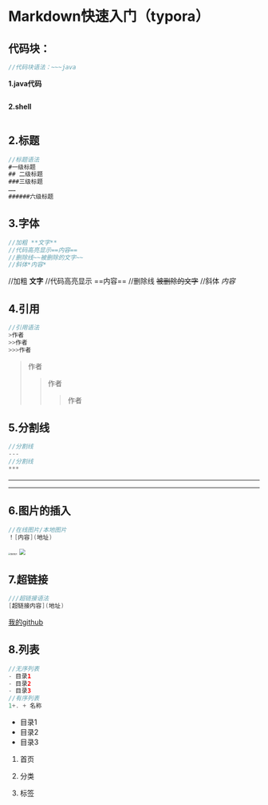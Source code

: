# Markdown快速入门（typora）

## 代码块：

~~~java
//代码块语法：~~~java
~~~

**1.java代码**

~~~java

~~~

**2.shell**

~~~shell

~~~

## 2.标题

~~~java
//标题语法
#一级标题
## 二级标题
###三级标题
……
######六级标题    
~~~

## 3.字体

~~~java
//加粗 **文字**
//代码高亮显示==内容==
//删除线~~被删除的文字~~
//斜体*内容*
~~~

//加粗  **文字**
//代码高亮显示 ==内容==
//删除线 ~~被删除的文字~~
//斜体  *内容*

## 4.引用

~~~java
//引用语法
>作者
>>作者
>>>作者    
~~~

>作者
>>作者
>>
>>>作者    

## 5.分割线

~~~java
//分割线
---
//分割线
***
~~~

---

***

## 6.图片的插入

~~~java
//在线图片/本地图片
！[内容](地址)    
~~~

<img src="https://www.ilovematlab.cn/data/attachment/common/cf/183110h30c83ince8ff78r.jpg" alt="我的照片" style="zoom:25%;" />

<img src="图标.png" style="zoom:75%;" />



## 7.超链接

~~~java
///超链接语法
[超链接内容](地址)
~~~

[我的github](https://github.com/softfree1/webstored)

## 8.列表

~~~java
//无序列表
- 目录1
- 目录2
- 目录3   
//有序列表
1+. + 名称
~~~

- 目录1
- 目录2
- 目录3  

1. 首页

2. 分类

3. 标签

   

   
   
   





